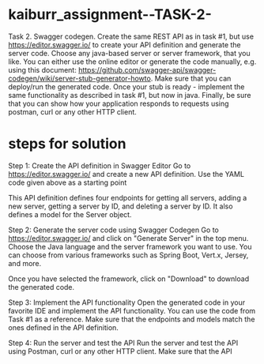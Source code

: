 # kaiburr_assignment--TASK-2-
Task 2. Swagger codegen.
Create the same REST API as in task #1, but use https://editor.swagger.io/ to create your API
definition and generate the server code. Choose any java-based server or server framework,
that you like. You can either use the online editor or generate the code manually, e.g. using this
document: https://github.com/swagger-api/swagger-codegen/wiki/server-stub-generator-howto.
Make sure that you can deploy/run the generated code. Once your stub is ready - implement the
same functionality as described in task #1, but now in java.
Finally, be sure that you can show how your application responds to requests using postman,
curl or any other HTTP client.

# steps for solution
Step 1: Create the API definition in Swagger Editor
Go to https://editor.swagger.io/ and create a new API definition. Use the YAML code given above as a starting point

This API definition defines four endpoints for getting all servers, adding a new server, getting a server by ID, and deleting a server by ID. It also defines a model for the Server object.

Step 2: Generate the server code using Swagger Codegen
Go to https://editor.swagger.io/ and click on "Generate Server" in the top menu. Choose the Java language and the server framework you want to use. You can choose from various frameworks such as Spring Boot, Vert.x, Jersey, and more.

Once you have selected the framework, click on "Download" to download the generated code.

Step 3: Implement the API functionality
Open the generated code in your favorite IDE and implement the API functionality. You can use the code from Task #1 as a reference. Make sure that the endpoints and models match the ones defined in the API definition.

Step 4: Run the server and test the API
Run the server and test the API using Postman, curl or any other HTTP client. Make sure that the API
